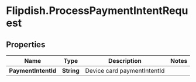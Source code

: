 # Flipdish.ProcessPaymentIntentRequest

## Properties

Name | Type | Description | Notes
------------ | ------------- | ------------- | -------------
**PaymentIntentId** | **String** | Device card paymentIntentId | 


